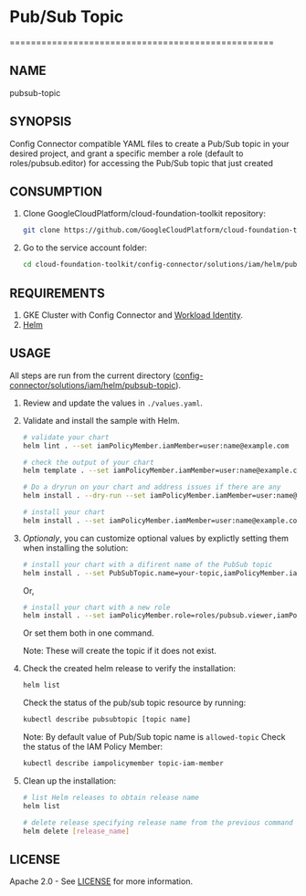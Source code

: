# Pub/Sub Topic

==================================================

## NAME

  pubsub-topic

## SYNOPSIS

  
  Config Connector compatible YAML files to create a Pub/Sub topic in your desired project, and grant a specific member a role (default to roles/pubsub.editor) for accessing the Pub/Sub topic that just created

## CONSUMPTION

  1. Clone GoogleCloudPlatform/cloud-foundation-toolkit repository:

      ```bash
      git clone https://github.com/GoogleCloudPlatform/cloud-foundation-toolkit.git
      ```

  1. Go to the service account folder:

      ```bash
      cd cloud-foundation-toolkit/config-connector/solutions/iam/helm/pubsub-topic
      ```

## REQUIREMENTS

1. GKE Cluster with Config Connector and [Workload Identity](https://cloud.google.com/kubernetes-engine/docs/how-to/workload-identity#enable_workload_identity_on_a_new_cluster).
1. [Helm](../../../README.md#helm)

## USAGE

All steps are run from the current directory ([config-connector/solutions/iam/helm/pubsub-topic](.)).

1. Review and update the values in `./values.yaml`.

1. Validate and install the sample with Helm.

    ```bash
    # validate your chart
    helm lint . --set iamPolicyMember.iamMember=user:name@example.com

    # check the output of your chart
    helm template . --set iamPolicyMember.iamMember=user:name@example.com

    # Do a dryrun on your chart and address issues if there are any
    helm install . --dry-run --set iamPolicyMember.iamMember=user:name@example.com --generate-name

    # install your chart
    helm install . --set iamPolicyMember.iamMember=user:name@example.com --generate-name
    ```

1. _Optionaly_, you can customize optional values by explictly setting them when installing the solution:
    ```bash
    # install your chart with a difirent name of the PubSub topic
    helm install . --set PubSubTopic.name=your-topic,iamPolicyMember.iamMember=user:name@example.com --generate-name
    ```
    Or,
    ```bash
    # install your chart with a new role
    helm install . --set iamPolicyMember.role=roles/pubsub.viewer,iamPolicyMember.iamMember=user:name@example.com --generate-name
    ```
    Or set them both in one command.
    
    Note: These will create the topic if it does not exist.

1. Check the created helm release to verify the installation:
    ```bash
    helm list
    ```
    Check the status of the pub/sub topic resource by running:
    ```bash
    kubectl describe pubsubtopic [topic name]
    ```
    Note: By default value of Pub/Sub topic name is ```allowed-topic```
    Check the status of the IAM Policy Member:
    ```bash
    kubectl describe iampolicymember topic-iam-member
    ```

1. Clean up the installation:

    ```bash
    # list Helm releases to obtain release name
    helm list

    # delete release specifying release name from the previous command output.
    helm delete [release_name]
    ```

## LICENSE

Apache 2.0 - See [LICENSE](/LICENSE) for more information.
